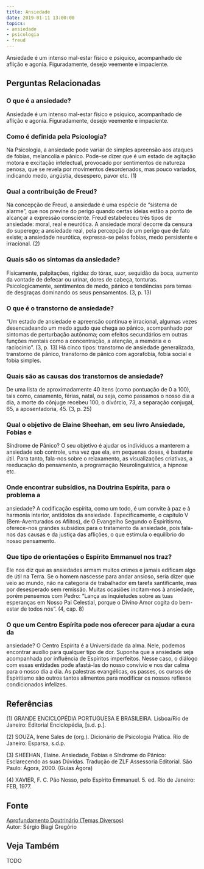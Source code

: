 ```yaml
---
title: Ansiedade
date: 2019-01-11 13:00:00
topics: 
- ansiedade
- psicologia
- freud
---
```


Ansiedade é um intenso mal-estar físico e psíquico, acompanhado de aflição e
agonia. Figuradamente, desejo veemente e impaciente.  

## Perguntas Relacionadas

### O que é a ansiedade?
Ansiedade é um intenso mal-estar físico e psíquico, acompanhado de
aflição e agonia. Figuradamente, desejo veemente e impaciente.

### Como é definida pela Psicologia?
Na Psicologia, a ansiedade pode variar de simples apreensão aos
ataques de fobias, melancolia e pânico. Pode-se dizer que é um estado de
agitação motora e excitação intelectual, provocado por sentimentos de
natureza penosa, que se revela por movimentos desordenados, mas pouco
variados, indicando medo, angústia, desespero, pavor etc. (1)

### Qual a contribuição de Freud?
Na concepção de Freud, a ansiedade é uma espécie de “sistema de alarme”,
que nos previne do perigo quando certas ideias estão a ponto de alcançar
a expressão consciente. Freud estabeleceu três tipos de ansiedade:
moral, real e neurótica. A ansiedade moral decorre da censura do
superego; a ansiedade real, pela percepção de um perigo que de fato
existe; a ansiedade neurótica, expressa-se pelas fobias, medo
persistente e irracional. (2)

### Quais são os sintomas da ansiedade?
Fisicamente, palpitações, rigidez do tórax, suor, sequidão da
boca, aumento da vontade de defecar ou urinar, dores de cabeça,
tonturas. Psicologicamente, sentimentos de medo, pânico e
tendências para temas de desgraças dominando os seus pensamentos. (3, p.
13)

### O que é o transtorno de ansiedade?
“Um estado de ansiedade e apreensão contínua e irracional, algumas vezes
desencadeando um medo agudo que chega ao pânico, acompanhado por
sintomas de perturbação autônoma; com efeitos secundários em outras
funções mentais como a concentração, a atenção, a memória e o
raciocínio”. (3, p. 13) Há cinco tipos: transtorno de ansiedade
generalizada, transtorno de pânico, transtorno de pânico com agorafobia,
fobia social e fobia simples.

### Quais são as causas dos transtornos de ansiedade?
De uma lista de aproximadamente 40 itens (como pontuação de 0 a 100),
tais como, casamento, férias, natal, ou seja, como passamos o nosso dia
a dia, a morte do cônjuge recebeu 100, o divórcio, 73, a separação
conjugal, 65, a aposentadoria, 45. (3, p. 25)

### Qual o objetivo de Elaine Sheehan, em seu livro Ansiedade, Fobias e
Síndrome de Pânico?
O seu objetivo é ajudar os indivíduos a manterem a ansiedade sob
controle, uma vez que ela, em pequenas doses, é bastante útil. Para
tanto, fala-nos sobre o relaxamento, as visualizações criativas, a
reeducação do pensamento, a programação Neurolinguística, a hipnose etc.

### Onde encontrar subsídios, na Doutrina Espírita, para o problema a
ansiedade?
A codificação espírita, como um todo, é um convite à paz e à harmonia
interior, antídotos da ansiedade. Especificamente, o capítulo V
(Bem-Aventurados os Aflitos), de O Evangelho Segundo o Espiritismo,
oferece-nos grandes subsídios para o tratamento da ansiedade, pois
fala-nos das causas e da justiça das aflições, o que estimula o
equilíbrio do nosso pensamento.

### Que tipo de orientações o Espírito Emmanuel nos traz?
Ele nos diz que as ansiedades armam muitos crimes e jamais edificam algo
de útil na Terra. Se o homem nascesse para andar ansioso, seria dizer
que veio ao mundo, não na categoria de trabalhador em tarefa
santificante, mas por desesperado sem remissão. Muitas ocasiões
incitam-nos à ansiedade, porém pensemos com Pedro: “Lança as inquietudes
sobre as tuas esperanças em Nosso Pai Celestial, porque o Divino Amor
cogita do bem-estar de todos nós”. (4, cap. 8)

### O que um Centro Espírita pode nos oferecer para ajudar a cura da
ansiedade?
O Centro Espírita é a Universidade da alma. Nele, podemos encontrar
auxílio para qualquer tipo de dor. Suponha que a ansiedade seja
acompanhada por influência de Espíritos imperfeitos. Nesse caso, o
diálogo com essas entidades pode afastá-las do nosso convívio e nos dar
calma para o nosso dia a dia. As palestras evangélicas, os passes, os
cursos de Espiritismo são outros tantos alimentos para modificar os
nossos reflexos condicionados infelizes.


## Referências
(1) GRANDE ENCICLOPÉDIA PORTUGUESA E BRASILEIRA. Lisboa/Rio de Janeiro:
Editorial Enciclopédia, \[s.d. p.\].

(2) SOUZA, Irene Sales de (org.). Dicionário de Psicologia Prática.
Rio de Janeiro: Esparsa, s.d.p.

(3) SHEEHAN, Elaine. Ansiedade, Fobias e Síndrome do Pânico:
Esclarecendo as suas Dúvidas. Tradução de ZLF Assessoria Editorial. São
Paulo: Ágora, 2000. (Guias Ágora)

(4) XAVIER, F. C. Pão Nosso, pelo Espírito Emmanuel. 5. ed. Rio de
Janeiro: FEB, 1977.

## Fonte
[Aprofundamento Doutrinário (Temas Diversos)](https://sites.google.com/view/aprofundamentodoutrinario/ansiedade-psicologia-e-espiritismo)  
Autor: Sérgio Biagi Gregório

## Veja Também
TODO

